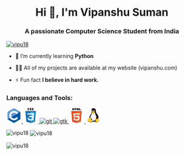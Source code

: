 <h1 align="center">Hi 👋, I'm Vipanshu Suman</h1>
<h3 align="center">A passionate Computer Science Student from India</h3>

<p align="left"> <a href="https://github.com/ryo-ma/github-profile-trophy"><img src="https://github-profile-trophy.vercel.app/?username=vipu18" alt="vipu18" /></a> </p>


- 🌱 I’m currently learning **Python**

- 👨‍💻 All of my projects are available at my website (vipanshu.com)

- ⚡ Fun fact **I believe in hard work.**

</p>
<h3 align="left">Languages and Tools:</h3>
<p align="left"> <a href="https://www.cprogramming.com/" target="_blank" rel="noreferrer"> <img src="https://raw.githubusercontent.com/devicons/devicon/master/icons/c/c-original.svg" alt="c" width="40" height="40"/> </a> <a href="https://www.w3schools.com/css/" target="_blank" rel="noreferrer"> <img src="https://raw.githubusercontent.com/devicons/devicon/master/icons/css3/css3-original-wordmark.svg" alt="css3" width="40" height="40"/> </a> <a href="https://git-scm.com/" target="_blank" rel="noreferrer"> <img src="https://www.vectorlogo.zone/logos/git-scm/git-scm-icon.svg" alt="git" width="40" height="40"/> </a> <a href="https://www.gtk.org/" target="_blank" rel="noreferrer"> <img src="https://upload.wikimedia.org/wikipedia/commons/7/71/GTK_logo.svg" alt="gtk" width="40" height="40"/> </a> <a href="https://www.w3.org/html/" target="_blank" rel="noreferrer"> <img src="https://raw.githubusercontent.com/devicons/devicon/master/icons/html5/html5-original-wordmark.svg" alt="html5" width="40" height="40"/> </a> <a href="https://www.linux.org/" target="_blank" rel="noreferrer"> <img src="https://raw.githubusercontent.com/devicons/devicon/master/icons/linux/linux-original.svg" alt="linux" width="40" height="40"/> </a> </p>

<p><img align="left" src="https://github-readme-stats.vercel.app/api/top-langs?username=vipu18&show_icons=true&locale=en&layout=compact" alt="vipu18" /></p>

<p>&nbsp;<img align="center" src="https://github-readme-stats.vercel.app/api?username=vipu18&show_icons=true&locale=en" alt="vipu18" /></p>

<p><img align="center" src="https://github-readme-streak-stats.herokuapp.com/?user=vipu18&" alt="vipu18" /></p>
